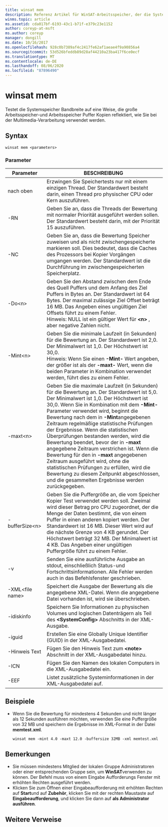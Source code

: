 ```yaml
---
title: winsat mem
description: Referenz Artikel für WinSAT-Arbeitsspeicher, der die Systemspeicher Bandbreite auf eine Weise überprüft, die den umfangreichen Arbeitsspeichers und Speicherpuffer Kopien widerspiegelt, wie bei der Multimedia-Verarbeitung verwendet.
winms.topic: article
ms.assetid: cda017bf-6193-43c1-b71f-e379c23e1152
author: coreyp-at-msft
ms.author: coreyp
manager: dongill
ms.date: 10/16/2017
ms.openlocfilehash: 928c0b7389af4c2417fe62af1aeae4f9a90856a4
ms.sourcegitcommit: 53d526bfeddb89d28af44210a23ba417f6ce0ecf
ms.translationtype: MT
ms.contentlocale: de-DE
ms.lasthandoff: 08/06/2020
ms.locfileid: "87896490"
---
```

# <a name="winsat-mem"></a>winsat mem



Testet die Systemspeicher Bandbreite auf eine Weise, die große Arbeitsspeicher-und Arbeitsspeicher Puffer Kopien reflektiert, wie Sie bei der Multimedia-Verarbeitung verwendet werden.



## <a name="syntax"></a>Syntax

```
winsat mem <parameters>
```

### <a name="parameters"></a>Parameter

|Parameter|BESCHREIBUNG|
|---------|-----------|
|nach oben|Erzwingen Sie Speichertests nur mit einem einzigen Thread. Der Standardwert besteht darin, einen Thread pro physischer CPU oder Kern auszuführen.|
|-RN|Geben Sie an, dass die Threads der Bewertung mit normaler Priorität ausgeführt werden sollen. Der Standardwert besteht darin, mit der Priorität 15 auszuführen.|
|-NC|Geben Sie an, dass die Bewertung Speicher zuweisen und als nicht zwischengespeicherte markieren soll. Dies bedeutet, dass die Caches des Prozessors bei Kopier Vorgängen umgangen werden. Der Standardwert ist die Durchführung im zwischengespeicherten Speicherplatz.|
|-Do\<n>|Geben Sie den Abstand zwischen dem Ende des Quell Puffers und dem Anfang des Ziel Puffers in Bytes an. Der Standardwert ist 64 Bytes. Der maximal zulässige Ziel Offset beträgt 16 MB. Das Angeben eines ungültigen Ziel Offsets führt zu einem Fehler.</br>Hinweis: NULL ist ein gültiger Wert für **\<n>** , aber negative Zahlen nicht.|
|-Mint\<n>|Geben Sie die minimale Laufzeit (in Sekunden) für die Bewertung an. Der Standardwert ist 2,0. Der Minimalwert ist 1,0. Der Höchstwert ist 30,0.</br>Hinweis: Wenn Sie einen **-Mint-** Wert angeben, der größer ist als der **-maxt-** Wert, wenn die beiden Parameter in Kombination verwendet werden, führt dies zu einem Fehler.|
|-maxt\<n>|Geben Sie die maximale Laufzeit (in Sekunden) für die Bewertung an. Der Standardwert ist 5,0. Der Minimalwert ist 1,0. Der Höchstwert ist 30,0. Wenn Sie in Kombination mit dem **-Mint-** Parameter verwendet wird, beginnt die Bewertung nach dem in **-Mint**angegebenen Zeitraum regelmäßige statistische Prüfungen der Ergebnisse. Wenn die statistischen Überprüfungen bestanden werden, wird die Bewertung beendet, bevor der in **-maxt** angegebene Zeitraum verstrichen ist. Wenn die Bewertung für den in **-maxt** angegebenen Zeitraum ausgeführt wird, ohne die statistischen Prüfungen zu erfüllen, wird die Bewertung zu diesem Zeitpunkt abgeschlossen, und die gesammelten Ergebnisse werden zurückgegeben.|
|-bufferSize\<n>|Geben Sie die Puffergröße an, die vom Speicher Kopier Test verwendet werden soll. Zweimal wird dieser Betrag pro CPU zugeordnet, der die Menge der Daten bestimmt, die von einem Puffer in einen anderen kopiert werden. Der Standardwert ist 16 MB. Dieser Wert wird auf die nächste Grenze von 4 KB gerundet. Der Höchstwert beträgt 32 MB. Der Minimalwert ist 4 KB. Das Angeben einer ungültigen Puffergröße führt zu einem Fehler.|
|-v|Senden Sie eine ausführliche Ausgabe an stdout, einschließlich Status-und Fortschrittsinformationen. Alle Fehler werden auch in das Befehlsfenster geschrieben.|
|-XML\<file name>|Speichert die Ausgabe der Bewertung als die angegebene XML-Datei. Wenn die angegebene Datei vorhanden ist, wird sie überschrieben.|
|-idiskinfo|Speichern Sie Informationen zu physischen Volumes und logischen Datenträgern als Teil des **\<SystemConfig>** Abschnitts in der XML-Ausgabe.|
|-iguid|Erstellen Sie eine Globally Unique Identifier (GUID) in der XML-Ausgabedatei.|
|-Hinweis Text|Fügen Sie den Hinweis Text zum **\<note>** Abschnitt in der XML-Ausgabedatei hinzu.|
|-ICN|Fügen Sie den Namen des lokalen Computers in die XML-Ausgabedatei ein.|
|-EEF|Listet zusätzliche Systeminformationen in der XML-Ausgabedatei auf.|

## <a name="examples"></a>Beispiele

- Wenn Sie die Bewertung für mindestens 4 Sekunden und nicht länger als 12 Sekunden ausführen möchten, verwenden Sie eine Puffergröße von 32 MB und speichern die Ergebnisse im XML-Format in der Datei **memtest.xml**.
  ```
  winsat mem -mint 4.0 -maxt 12.0 -buffersize 32MB -xml memtest.xml
  ```

## <a name="remarks"></a>Bemerkungen

-   Sie müssen mindestens Mitglied der lokalen Gruppe Administratoren oder einer entsprechenden Gruppe sein, um **WinSAT**verwenden zu können. Der Befehl muss von einem Eingabe Aufforderungs Fenster mit erhöhten Rechten ausgeführt werden.
-   Klicken Sie zum Öffnen einer Eingabeaufforderung mit erhöhten Rechten auf **Start**und auf **Zubehör**, klicken Sie mit der rechten Maustaste auf **Eingabeaufforderung**, und klicken Sie dann auf **als Administrator ausführen**.

## <a name="additional-references"></a>Weitere Verweise

